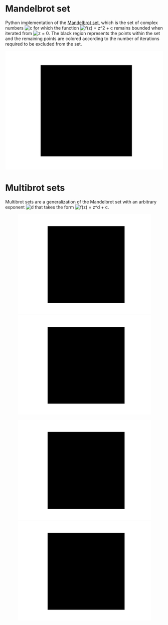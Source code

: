# Mandelbrot set
Python implementation of the [Mandelbrot set](https://en.wikipedia.org/wiki/Mandelbrot_set), which is the set of complex numbers <img src="https://latex.codecogs.com/svg.latex?\inline&space;c" title="c" /> for which the function <img src="https://latex.codecogs.com/svg.latex?\inline&space;f(z)&space;=&space;z^2&space;&plus;&space;c" title="f(z) = z^2 + c" /> remains bounded when iterated from <img src="https://latex.codecogs.com/svg.latex?\inline&space;z&space;=&space;0" title="z = 0" />. The black region represents the points within the set and the remaining points are colored according to the number of iterations required to be excluded from the set.

![mandelbrot](https://raw.githubusercontent.com/klane/mandelbrot/master/assets/mandelbrot-d2.gif)

# Multibrot sets
Multibrot sets are a generalization of the Mandelbrot set with an arbitrary exponent <img src="https://latex.codecogs.com/svg.latex?\inline&space;d" title="d" /> that takes the form <img src="https://latex.codecogs.com/svg.latex?\inline&space;f(z)&space;=&space;z^d&space;&plus;&space;c" title="f(z) = z^d + c" />.

<p align="center">
    <img src="https://raw.githubusercontent.com/klane/mandelbrot/master/assets/mandelbrot-d3.gif" width="425"> <img src="https://raw.githubusercontent.com/klane/mandelbrot/master/assets/mandelbrot-d4.gif" width="425">
</p>

<p align="center">
    <img src="https://raw.githubusercontent.com/klane/mandelbrot/master/assets/mandelbrot-d5.gif" width="425"> <img src="https://raw.githubusercontent.com/klane/mandelbrot/master/assets/mandelbrot-d6.gif" width="425">
</p>

